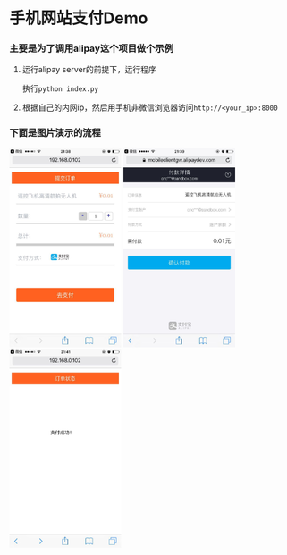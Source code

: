 手机网站支付Demo
====================================

### 主要是为了调用alipay这个项目做个示例

1. 运行alipay server的前提下，运行程序

	执行`python index.py`

2. 根据自己的内网ip，然后用手机非微信浏览器访问`http://<your_ip>:8000`

### 下面是图片演示的流程

<img src="step1.jpeg" width="200"/>
<img src="step2.jpeg" width="200"/>
<img src="step3.jpeg" width="200"/>
